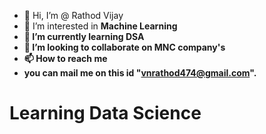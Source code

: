 - 👋 Hi, I’m @ Rathod Vijay
- 👀 I’m interested in <b> Machine Learning <b>
- 🌱 I’m currently learning  DSA
- 💞️ I’m looking to collaborate on MNC company's
- 📫 How to reach me
- you can mail me on this id "vnrathod474@gmail.com".

<!---
RathodVijay474/RathodVijay474 is a ✨ special ✨ repository because its `README.md` (this file) appears on your GitHub profile.
You can click the Preview link to take a look at your changes.
--->
<h1>Learning Data Science</h1>

